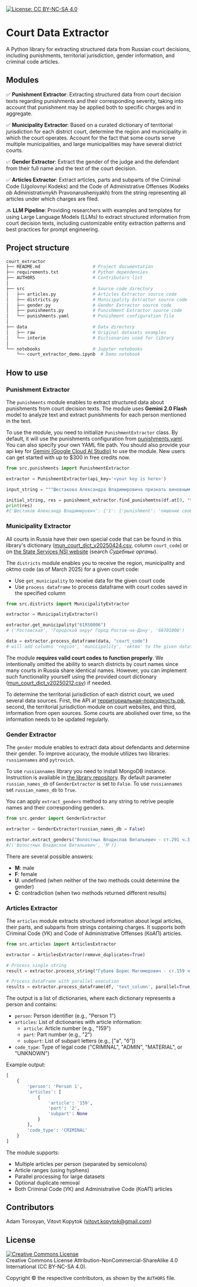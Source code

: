 [![License: CC BY-NC-SA 4.0](https://img.shields.io/badge/License-CC_BY—NC—SA_4.0-lightgrey.svg)](https://creativecommons.org/licenses/by-nc-sa/4.0/)

# Court Data Extractor

A Python library for extracting structured data from Russian court decisions, including punishments, territorial jurisdiction, gender information, and criminal code articles.

## Modules

✅ **Punishment Extractor**: Extracting structured data from court decision texts regarding punishments and their corresponding severity, taking into account that punishment may be applied both to specific charges and in aggregate.

✅ **Municipality Extractor**: Based on a curated dictionary of territorial jurisdiction for each district court, determine the region and municipality in which the court operates. Account for the fact that some courts serve multiple municipalities, and large municipalities may have several district courts.

✅ **Gender Extractor**: Extract the gender of the judge and the defendant from their full name and the text of the court decision.

✅ **Articles Extractor**: Extract articles, parts and subparts of the Criminal Code (Ugolovnyi Kodeks) and the Code of Administrative Offenses (Kodeks ob Administrativnykh Pravonarusheniyakh) from the string representing all articles under which charges are filed.

🔜 **LLM Pipeline**: Providing researchers with examples and templates for using Large Language Models (LLMs) to extract structured information from court decision texts, including customizable entity extraction patterns and best practices for prompt engineering.

## Project structure

``` bash
court_extractor
├── README.md                    # Project documentation
├── requirements.txt             # Python dependencies
├── AUTHORS                      # Contributors list
│
├── src                          # Source code directory
│   ├── articles.py              # Articles Extractor source code
│   ├── districts.py             # Municipality Extractor source code
│   ├── gender.py                # Gender Extractor source code
│   ├── punishments.py           # Punishment Extractor source code
│   └── punishments.yaml         # Punishment configuration file
│
├── data                         # Data directory
│   ├── raw                      # Original datasets examples
│   └── interim                  # Dictionaries used for library
│
└── notebooks                    # Jupyter notebooks
    └── court_extractor_demo.ipynb  # Demo notebook
```

## How to use

### Punishment Extractor

The ```punishments``` module enables to extract structured data about punishments from court decision texts. The module uses **Gemini 2.0 Flash** model to analyze text and extract punishments for each person mentioned in the text.

To use the module, you need to initialize ```PunishmentExtractor``` class. By default, it will use the punishments configuration from [punishments.yaml](src/punishments.yaml). You can also specify your own YAML file path. You should also provide your api key for [Gemini (Google Cloud AI Studio)](https://console.cloud.google.com/apis/) to use the module. New users can get started with up to $300 in free credits now.

``` Python
from src.punishments import PunishmentExtractor

extractor = PunishmentExtractor(api_key='<your key is here>')

input_string = """Шестакова Александра Владимировича признать виновным в совершении преступлений, предусмотренных п. «з» ч.2 ст.111, п. «а» ч.3 ст.158 Уголовного кодекса Российской Федерации и назначить ему наказание: - по п. «з» ч.2 ст.111УК РФ – в виде лишения свободы на срок три года; - по п. «а» ч.3 ст.158 УК РФ – в виде лишения свободы на срок два года. На основании ч.3 ст. 69 Уголовного кодекса Российской Федерации по совокупности преступлений путем частичного сложения наказаний окончательно назначить Шестакову Александру Владимировичу наказание в виде лишения свободы на срок четыре года. В соответствии со ст. 70 Уголовного кодекса Российской Федерации, по совокупности приговоров, к наказанию, назначенному по настоящему приговору, частично присоединить неотбытую часть наказания по приговору от 18.05.2021 Уватского районного суда Тюменской области и окончательно назначить Шестакову Александру Владимировичу наказание в виде лишения свободы на срок 4 (четыре) года 6 (шесть) месяцев, с отбыванием в исправительной колонии общего режима. Меру пресечения в виде подписки о невыезде и надлежащем поведении Шестакову Александру Владимировичу изменить на меру пресечения в виде заключения под стражу, взять его под стражу немедленно в зале суда. Срок наказания Шестакову Александру Владимировичу исчислять со дня вступления настоящего приговора в законную силу. В соответствии с п. "б" ч. 3.1 ст. 72 Уголовного кодекса Российской Федерации время содержания под стражей Шестакову Александру Владимировичу с 18 мая 2023 года до дня вступления настоящего приговора в законную силу зачесть в срок лишения свободы из расчета один день содержания под стражей за полтора дня отбывания наказания в исправительной колонии общего режима."""

initial_string, res = punishment_extractor.find_punishemtns(df.at[9, "text_decision"])
print(res)
#{'Шестаков Александр Владимирович': {'1': {'punishment': 'лишение свободы на определенный срок', 'type': 'колония общего режима', 'severity': {'years': # 4, 'months': 6, 'rubles': 0, 'days': 0, 'hours': 0}}}}
```

### Municipality Extractor

All courts in Russia have their own special code that can be found in this library's dictionary ([mun_court_dict_v20250424.csv](data/interim/mun_court_dict_v20250424.csv), column ```court_code```) or on [the State Services NSI website](https://esnsi.gosuslugi.ru/classifiers?p=1) (search *Судебные органы*). 

The ```districts``` module enables you to receive the region, municipality and oktmo code (as of March 2025) for a given court code:

- Use ```get_municipality``` to receive data for the given court code
- Use ```process dataframe``` to process dataframe with court codes saved in the specified column

``` Python
from src.districts import MunicipalityExtractor

extractor = MunicipalityExtractor()

extractor.get_municipality("61RS0006")
# ('Ростовская', 'Городской округ Город Ростов-на-Дону', '60701000')

data = extractor.process_dataframe(data, "court_code")
# will add columns 'region', 'municipality', 'oktmo' to the given dataframe
```

The module **requires valid court codes to function properly**. We intentionally omitted the ability to search districts by court 
names since many courts in Russia share identical names. However, you can implement such functionality yourself using the provided 
court dictionary ([mun_court_dict_v20250212.csv](data/interim/mun_court_dict_v20250424.csv)) if needed.

To determine the territorial jurisdiction of each district court, we used several data sources. First, the API at [территориальная-подсудность.рф](https://xn----7sbarabva2auedgdkhac2adbeqt1tna3e.xn--p1ai/), second, the territorial jurisdiction module on court websites, and third, information from open sources. Some courts are abolished over time, so the information needs to be updated regularly.

### Gender Extractor

The ```gender``` module enables to extract data about defendants and determine their gender. To improve accuracy, the module utilizes two libraries: ```russiannames``` and ```pytrovich```.

To use ```russiannames``` library you need to install MongoDB instance. Instruction is available in [the library repository](https://github.com/datacoon/russiannames). By default parameter ```russian_names_db``` of ```GenderExtractor``` is set to ```False```. To use ```russiannames``` set ```russian_names_db``` to ```True```.

You can apply ```extract_genders``` method to any string to retrive people names and their corresponding genders.

``` Python
from src.gender import GenderExtractor

extractor = GenderExtractor(russian_names_db = False)

extractor.extract_genders("Волостных Владислав Витальевич - ст.291 ч.3; ст.222 ч.1; ст.290 ч.5 п.в; ст.290 ч.5 п.в; ст.290 ч.5 п.в УК РФ")
#[('Волостных Владислав Витальевич', 'M')]
```

There are several possible answers:

- **M**: male
- **F**: female
- **U**: undefined (when neither of the two methods could determine the gender)
- **C**: contradiction (when two methods returned different results)

### Articles Extractor

The ```articles``` module extracts structured information about legal articles, their parts, and subparts from strings containing charges. It supports both Criminal Code (УК) and Code of Administrative Offenses (КоАП) articles.

``` Python
from src.articles import ArticlesExtractor

extractor = ArticlesExtractor(remove_duplicates=True)

# Process single string
result = extractor.process_string("Губаев Борис Магомедович - ст.159 ч.2 УК РФ")

# Process DataFrame with parallel execution
results = extractor.process_dataframe(df, 'text_column', parallel=True, n_workers=4)
```

The output is a list of dictionaries, where each dictionary represents a person and contains:
- ```person```: Person identifier (e.g., "Person 1")
- ```articles```: List of dictionaries with article information:
  - ```article```: Article number (e.g., "159")
  - ```part```: Part number (e.g., "2")
  - ```subpart```: List of subpart letters (e.g., ["а", "б"])
- ```code_type```: Type of legal code ("CRIMINAL", "ADMIN", "MATERIAL", or "UNKNOWN")

Example output:
```python
[
    {
        'person': 'Person 1',
        'articles': [
            {
                'article': '159',
                'part': '2',
                'subpart': None
            }
        ],
        'code_type': 'CRIMINAL'
    }
]
```

The module supports:
- Multiple articles per person (separated by semicolons)
- Article ranges (using hyphens)
- Parallel processing for large datasets
- Optional duplicate removal
- Both Criminal Code (УК) and Administrative Code (КоАП) articles

## Contributors

Adam Torosyan, Vitovt Kopytok (vitovt.kopytok@gmail.com)

## License

<a rel="license" href="https://creativecommons.org/licenses/by-nc-sa/4.0/"><img alt="Creative Commons License" style="border-width:0" src="https://i.creativecommons.org/l/by-nc-sa/4.0/88x31.png" /></a><br />
Creative Commons License Attribution-NonCommercial-ShareAlike 4.0 International (CC BY-NC-SA 4.0).

Copyright © the respective contributors, as shown by the `AUTHORS` file.

